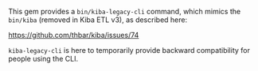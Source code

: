 This gem provides a `bin/kiba-legacy-cli` command, which mimics the `bin/kiba` (removed in Kiba ETL v3), as described here: 

https://github.com/thbar/kiba/issues/74

`kiba-legacy-cli` is here to temporarily provide backward compatibility for people using the CLI.
